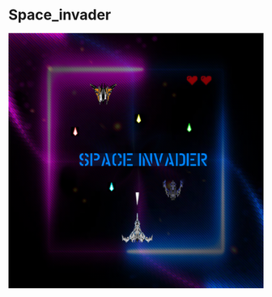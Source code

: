 # Space_invader
![nice](https://github.com/IshuSinghSE/portfolio/blob/master/public/images/space-invader.png?raw=true)
